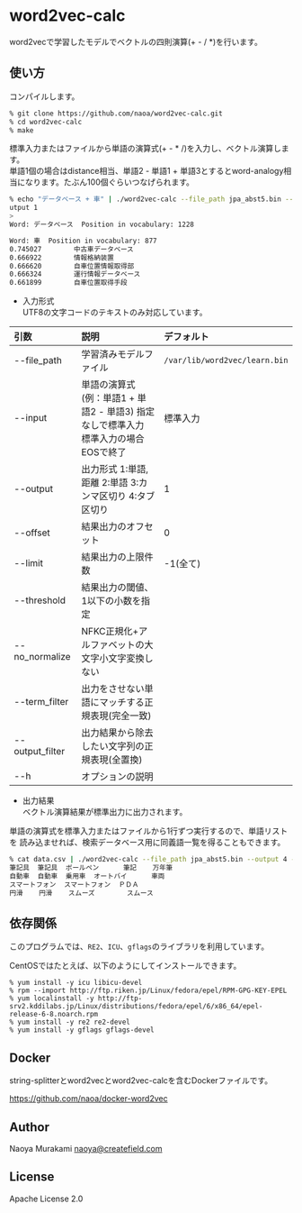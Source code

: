 # word2vec-calc

word2vecで学習したモデルでベクトルの四則演算(+ - / *)を行います。

## 使い方
コンパイルします。

```bash
% git clone https://github.com/naoa/word2vec-calc.git
% cd word2vec-calc
% make
```

標準入力またはファイルから単語の演算式(+ - * /)を入力し、ベクトル演算します。  
単語1個の場合はdistance相当、単語2 - 単語1 + 単語3とするとword-analogy相当になります。たぶん100個ぐらいつなげられます。

```bash
% echo "データベース + 車" | ./word2vec-calc --file_path jpa_abst5.bin --o
utput 1
>
Word: データベース  Position in vocabulary: 1228

Word: 車  Position in vocabulary: 877
0.745027        中古車データベース
0.666922        情報格納装置
0.666620        自車位置情報取得部
0.666324        運行情報データベース
0.661899        自車位置取得手段
```

* 入力形式  
UTF8の文字コードのテキストのみ対応しています。

| 引数        | 説明       |デフォルト   |
|:-----------|:------------|:------------|
|--file_path|学習済みモデルファイル|<code>/var/lib/word2vec/learn.bin</code>|
|--input|単語の演算式(例：単語1 + 単語2 - 単語3) 指定なしで標準入力 標準入力の場合EOSで終了|標準入力
|--output|出力形式 1:単語,距離 2:単語 3:カンマ区切り 4:タブ区切り|1
|--offset|結果出力のオフセット|0
|--limit|結果出力の上限件数|-1(全て)
|--threshold|結果出力の閾値、1以下の小数を指定|
|--no_normalize|NFKC正規化+アルファベットの大文字小文字変換しない|
|--term_filter|出力をさせない単語にマッチする正規表現(完全一致)|
|--output_filter|出力結果から除去したい文字列の正規表現(全置換)|
| --h |オプションの説明||

* 出力結果  
ベクトル演算結果が標準出力に出力されます。

単語の演算式を標準入力またはファイルから1行ずつ実行するので、単語リストを
読み込ませれば、検索データベース用に同義語一覧を得ることもできます。

```bash
% cat data.csv | ./word2vec-calc --file_path jpa_abst5.bin --output 4 --limit 3 --threshold 0.75
筆記具  筆記具  ボールペン      筆記    万年筆
自動車  自動車  乗用車  オートバイ      車両
スマートフォン  スマートフォン  ＰＤＡ
円滑    円滑    スムーズ        スムース
```

## 依存関係
このプログラムでは、<code>RE2</code>、<code>ICU</code>、<code>gflags</code>のライブラリを利用しています。

CentOSではたとえば、以下のようにしてインストールできます。

```
% yum install -y icu libicu-devel
% rpm --import http://ftp.riken.jp/Linux/fedora/epel/RPM-GPG-KEY-EPEL
% yum localinstall -y http://ftp-srv2.kddilabs.jp/Linux/distributions/fedora/epel/6/x86_64/epel-release-6-8.noarch.rpm
% yum install -y re2 re2-devel
% yum install -y gflags gflags-devel
```

## Docker
string-splitterとword2vecとword2vec-calcを含むDockerファイルです。

https://github.com/naoa/docker-word2vec

## Author

Naoya Murakami naoya@createfield.com

## License

 Apache License 2.0
